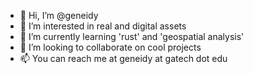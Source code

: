 - 👋 Hi, I’m @geneidy
- 👀 I’m interested in real and digital assets
- 🌱 I’m currently learning 'rust' and 'geospatial analysis'
- 💞️ I’m looking to collaborate on cool projects
- 📫 You can reach me at geneidy at gatech dot edu
<!---
geneidy/geneidy is a ✨ special ✨ repository because its `README.md` (this file) appears on your GitHub profile.
You can click the Preview link to take a look at your changes.
--->

